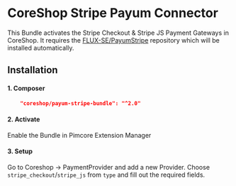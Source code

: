 # CoreShop Stripe Payum Connector
This Bundle activates the Stripe Checkout & Stripe JS Payment Gateways in CoreShop.
It requires the [FLUX-SE/PayumStripe](https://github.com/FLUX-SE/PayumStripe) repository which will be installed automatically.

## Installation

#### 1. Composer

```json
    "coreshop/payum-stripe-bundle": "^2.0"
```

#### 2. Activate
Enable the Bundle in Pimcore Extension Manager

#### 3. Setup
Go to Coreshop -> PaymentProvider and add a new Provider. Choose `stripe_checkout`/`stripe_js` from `type` and fill out the required fields.
